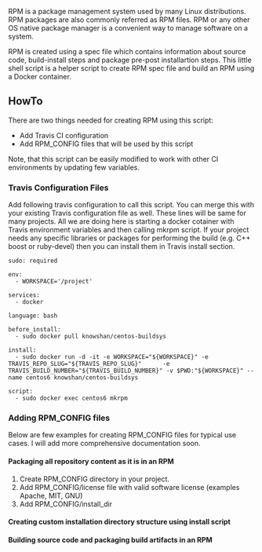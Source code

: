 RPM is a package management system used by many Linux distributions. RPM packages are also commonly referred as RPM files. RPM or any other OS native package manager is a convenient way to manage software on a system.

RPM is created using a spec file which contains information about source code, build-install steps and package pre-post installartion steps. This little shell script is a helper script to create RPM spec file and build an RPM using a Docker container.

## HowTo
There are two things needed for creating RPM using this script:
 * Add Travis CI configuration
 * Add RPM_CONFIG files that will be used by this script

Note, that this script can be easily modified to work with other CI environments by updating few variables.

### Travis Configuration Files

Add following travis configuration to call this script. You can merge this with your existing Travis configuration file as well. These lines will be same for many projects. All we are doing here is starting a docker cotainer with Travis environment variables and then calling mkrpm script. If your project needs any specific libraries or packages for performing the build (e.g. C++ boost or ruby-devel) then you can install them in Travis install section.


	sudo: required

	env:
	  - WORKSPACE='/project'

	services:
	  - docker

	language: bash

	before_install:
	  - sudo docker pull knowshan/centos-buildsys

	install:
	  - sudo docker run -d -it -e WORKSPACE="${WORKSPACE}" -e TRAVIS_REPO_SLUG="${TRAVIS_REPO_SLUG}" 	  -e TRAVIS_BUILD_NUMBER="${TRAVIS_BUILD_NUMBER}" -v $PWD:"${WORKSPACE}" --name centos6 knowshan/centos-buildsys

	script:
	  - sudo docker exec centos6 mkrpm



### Adding RPM_CONFIG files

Below are few examples for creating RPM_CONFIG files for typical use cases. I will add more comprehensive documentation soon.

#### Packaging all repository content as it is in an RPM

1. Create RPM_CONFIG directory in your project.
2. Add RPM_CONFIG/license file with valid software license (examples Apache, MIT, GNU)
3. Add RPM_CONFIG/install\_dir 


#### Creating  custom installation directory structure using install script


#### Building source code and packaging build artifacts in an RPM
